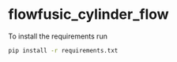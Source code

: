 # flowfusic_cylinder_flow

To install the requirements run

```bash
pip install -r requirements.txt
```

